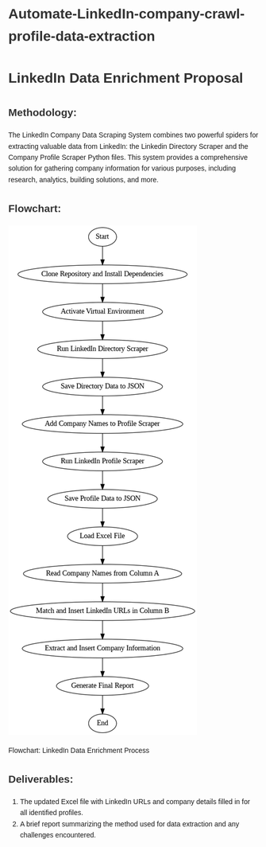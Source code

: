 # Automate-LinkedIn-company-crawl-profile-data-extraction
<!DOCTYPE html>
<html lang="en">
<head>
  <meta charset="UTF-8">
  <meta name="viewport" content="width=device-width, initial-scale=1.0">
  <title>LinkedIn Data Enrichment Proposal</title>
  <style>
    body {
      font-family: Arial, sans-serif;
      line-height: 1.6;
      padding: 20px;
    }
    h1, h2 {
      color: #333;
    }
    p {
      margin-bottom: 15px;
    }
    .flowchart {
      max-width: 100%;
      margin-top: 20px;
    }
  </style>
</head>
<body>
  <h1>LinkedIn Data Enrichment Proposal</h1>
  
  <h2>Methodology:</h2>
  <p>The LinkedIn Company Data Scraping System combines two powerful spiders for extracting valuable data from LinkedIn: the Linkedin Directory Scraper and the Company Profile Scraper Python files. This system provides a comprehensive solution for gathering company information for various purposes, including research, analytics, building solutions, and more.</p>

  <div class="flowchart">
    <h2>Flowchart:</h2>
    <img src="flujograma.png" alt="LinkedIn Data Enrichment Process Flowchart">
    <p>Flowchart: LinkedIn Data Enrichment Process</p>
  </div>

  <h2>Deliverables:</h2>
  <ol>
    <li>The updated Excel file with LinkedIn URLs and company details filled in for all identified profiles.</li>
    <li>A brief report summarizing the method used for data extraction and any challenges encountered.</li>
  </ol>

</body>
</html>
